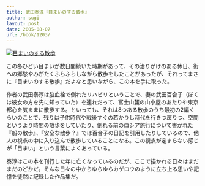```yaml
---
title: 武田泰淳『目まいのする散歩』
author: sugi
layout: post
date: 2005-08-07
url: /book/1203/
---
```

<a href="http://www.amazon.co.jp/exec/obidos/ASIN/4122005345/chezsugi-22/ref=nosim/" name="amazletlink" target="_blank"><img src="http://i1.wp.com/images-jp.amazon.com/images/G/09/icons/books/comingsoon_books.gif?w=660" alt="目まいのする散歩" class="alignleft" alt="no image" data-recalc-dims="1" /></a>

この冬ひどい目まいが数日間続いた時期があって、その治りがけのある休日、街への郷愁やみがたくふらふらしながら散歩をしたことがあったが、それってまさに『目まいのする散歩』だよなと思いながら、この本を手に取った。

作者の武田泰淳は脳血栓で倒れたリハビリということで、妻の武田百合子（ぼくは彼女の方を先に知っていた）を連れだって、富士山麓の山小屋のあたりや東京都心を気ままに散歩する。といっても、それは8つある散歩のうち最初の2編くらいのことで、残りは子供時代や戦後すぐの若かりし時代を行きつ戻りつ、空間というより時間の散歩をしていたり、倒れる前のロシア旅行について書かれた『船の散歩』、『安全な散歩？』では百合子の日記を引用したりしているので、他人の視点の中に入り込んで散歩していることになる。この視点が定まらない感じが「目まい」という言葉によくあっている。

泰淳はこの本を刊行した年に亡くなっているのだが、ここで描かれる日々はまだまだのどかだ。そんな日々の中からゆらゆらカゲロウのように立ち上る思いや記憶を徒然に記録した作品集だ。

